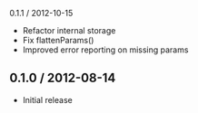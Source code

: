 0.1.1 / 2012-10-15

* Refactor internal storage
* Fix flattenParams()
* Improved error reporting on missing params


0.1.0 / 2012-08-14
------------------

* Initial release
